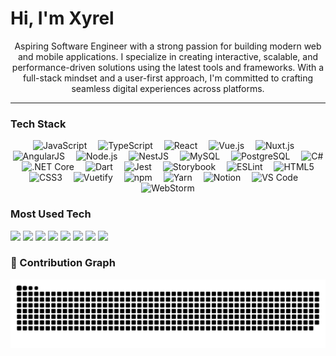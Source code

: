 <h1 align="left">Hi, I'm Xyrel</h1>

<p align="center">Aspiring Software Engineer with a strong passion for building modern web and mobile applications. I specialize in creating interactive, scalable, and performance-driven solutions using the latest tools and frameworks. With a full-stack mindset and a user-first approach, I'm committed to crafting seamless digital experiences across platforms.
</p>

---

### Tech Stack

<div align="center">
  <img src="https://cdn.jsdelivr.net/gh/devicons/devicon/icons/javascript/javascript-original.svg" height="25" alt="JavaScript" />
  <img width="10" />
  <img src="https://cdn.jsdelivr.net/gh/devicons/devicon/icons/typescript/typescript-original.svg" height="25" alt="TypeScript" />
  <img width="10" />
  <img src="https://cdn.jsdelivr.net/gh/devicons/devicon/icons/react/react-original.svg" height="25" alt="React" />
  <img width="10" />
  <img src="https://cdn.jsdelivr.net/gh/devicons/devicon/icons/vuejs/vuejs-original.svg" height="25" alt="Vue.js" />
  <img width="10" />
  <img src="https://cdn.jsdelivr.net/gh/devicons/devicon/icons/nuxtjs/nuxtjs-original.svg" height="25" alt="Nuxt.js" />
  <img width="10" />
  <img src="https://cdn.jsdelivr.net/gh/devicons/devicon/icons/angularjs/angularjs-original.svg" height="25" alt="AngularJS" />
  <img width="10" />
  <img src="https://cdn.jsdelivr.net/gh/devicons/devicon/icons/nodejs/nodejs-original.svg" height="25" alt="Node.js" />
  <img width="10" />
  <img src="https://cdn.jsdelivr.net/gh/devicons/devicon/icons/nestjs/nestjs-original.svg" height="25" alt="NestJS" />
  <img width="10" />
  <img src="https://cdn.jsdelivr.net/gh/devicons/devicon/icons/mysql/mysql-original.svg" height="25" alt="MySQL" />
  <img width="10" />
  <img src="https://cdn.jsdelivr.net/gh/devicons/devicon/icons/postgresql/postgresql-original.svg" height="25" alt="PostgreSQL" />
  <img width="10" />
  <img src="https://cdn.jsdelivr.net/gh/devicons/devicon/icons/csharp/csharp-original.svg" height="25" alt="C#" />
  <img width="10" />
  <img src="https://cdn.jsdelivr.net/gh/devicons/devicon/icons/dotnetcore/dotnetcore-original.svg" height="25" alt=".NET Core" />
  <img width="10" />
  <img src="https://cdn.jsdelivr.net/gh/devicons/devicon/icons/dart/dart-original.svg" height="25" alt="Dart" />
  <img width="10" />
  <img src="https://cdn.jsdelivr.net/gh/devicons/devicon/icons/jest/jest-plain.svg" height="25" alt="Jest" />
  <img width="10" />
  <img src="https://cdn.jsdelivr.net/gh/devicons/devicon/icons/storybook/storybook-original.svg" height="25" alt="Storybook" />
  <img width="10" />
  <img src="https://cdn.jsdelivr.net/gh/devicons/devicon/icons/eslint/eslint-original.svg" height="25" alt="ESLint" />
  <img width="10" />
  <img src="https://cdn.jsdelivr.net/gh/devicons/devicon/icons/html5/html5-original.svg" height="25" alt="HTML5" />
  <img width="10" />
  <img src="https://cdn.jsdelivr.net/gh/devicons/devicon/icons/css3/css3-original.svg" height="25" alt="CSS3" />
  <img width="10" />
  <img src="https://cdn.jsdelivr.net/gh/devicons/devicon/icons/vuetify/vuetify-original.svg" height="25" alt="Vuetify" />
  <img width="10" />
  <img src="https://cdn.jsdelivr.net/gh/devicons/devicon/icons/npm/npm-original-wordmark.svg" height="25" alt="npm" />
  <img width="10" />
  <img src="https://cdn.jsdelivr.net/gh/devicons/devicon/icons/yarn/yarn-original.svg" height="25" alt="Yarn" />
  <img width="10" />
  <img src="https://cdn.jsdelivr.net/gh/devicons/devicon/icons/notion/notion-original.svg" height="25" alt="Notion" />
  <img width="10" />
  <img src="https://cdn.jsdelivr.net/gh/devicons/devicon/icons/vscode/vscode-original.svg" height="25" alt="VS Code" />
  <img width="10" />
  <img src="https://cdn.jsdelivr.net/gh/devicons/devicon/icons/webstorm/webstorm-original.svg" height="25" alt="WebStorm" />
</div>

### Most Used Tech 
<div align="left">
  <img src="https://img.shields.io/badge/Vue.js-35495E?style=for-the-badge&logo=vue.js&logoColor=4FC08D" />
  <img src="https://img.shields.io/badge/Nuxt.js-00C58E?style=for-the-badge&logo=nuxt.js&logoColor=white" />
  <img src="https://img.shields.io/badge/TypeScript-3178C6?style=for-the-badge&logo=typescript&logoColor=white" />
  <img src="https://img.shields.io/badge/Flutter-02569B?style=for-the-badge&logo=flutter&logoColor=white" />
  <img src="https://img.shields.io/badge/Dart-0175C2?style=for-the-badge&logo=dart&logoColor=white" />
  <img src="https://img.shields.io/badge/Pinia-FFD859?style=for-the-badge&logo=pinia&logoColor=black" />
  <img src="https://img.shields.io/badge/Ionic-3880FF?style=for-the-badge&logo=ionic&logoColor=white" />
  <img src="https://img.shields.io/badge/Capacitor-119EFF?style=for-the-badge&logo=capacitor&logoColor=white" />
</div>


### 🐍 Contribution Graph

<div align="center">
  <img src="https://raw.githubusercontent.com/Platane/snk/output/github-contribution-grid-snake.svg" alt="snake animation" />
</div>


